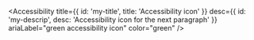 <Accessibility
title={{ id: 'my-title', title: 'Accessibility icon' }}
desc={{ id: 'my-descrip', desc: 'Accessibility icon for the next paragraph' }}
ariaLabel="green accessibility icon"
color="green"
/>
